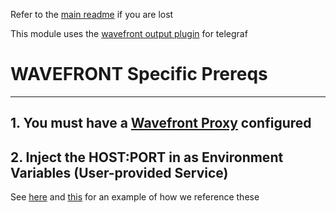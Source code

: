 Refer to the [main readme](../README.md) if you are lost

This module uses the [wavefront output plugin](https://github.com/influxdata/telegraf/tree/master/plugins/outputs/wavefront) for telegraf

# WAVEFRONT Specific Prereqs
***
## 1. You must have a [Wavefront Proxy](https://docs.wavefront.com/proxies.html) configured

## 2. Inject the HOST:PORT in as Environment Variables (User-provided Service)

See [here](./templates/wavefrontproxy_out.conf) and [this](./bin/telegraf_wavefront.sh) for an example of how we reference these

